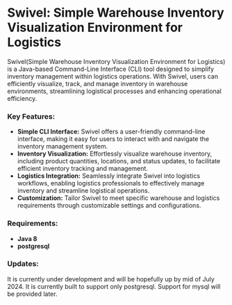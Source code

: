 # Swivel: Simple Warehouse Inventory Visualization Environment for Logistics

Swivel(Simple Warehouse Inventory Visualization Environment for Logistics) is a Java-based Command-Line Interface (CLI) tool designed to simplify inventory management within logistics operations. With Swivel, users can efficiently visualize, track, and manage inventory in warehouse environments, streamlining logistical processes and enhancing operational efficiency.

### Key Features:
- **Simple CLI Interface:** Swivel offers a user-friendly command-line interface, making it easy for users to interact with and navigate the inventory management system.
- **Inventory Visualization:** Effortlessly visualize warehouse inventory, including product quantities, locations, and status updates, to facilitate efficient inventory tracking and management.
- **Logistics Integration:** Seamlessly integrate Swivel into logistics workflows, enabling logistics professionals to effectively manage inventory and streamline logistical operations.
- **Customization:** Tailor Swivel to meet specific warehouse and logistics requirements through customizable settings and configurations.

### Requirements:
- **Java 8**
- **postgresql**

### Updates:
It is currently under development and will be hopefully up by mid of July 2024.
It is currently built to support only postgresql. Support for mysql will be provided later.



